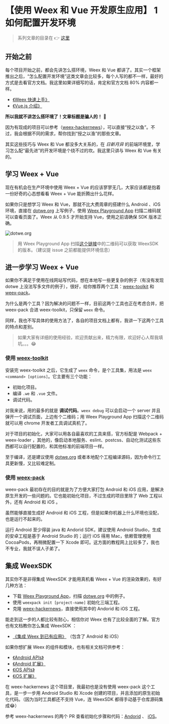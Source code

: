 # 【使用 Weex 和 Vue 开发原生应用】 1 如何配置开发环境

> 系列文章的目录在 👉 [这里]()

## 开始之前

每个项目开始之前，都会先讲怎么搭环境，Weex 和 Vue 都讲了。其实一个框架推出之后，“怎么配置开发环境”这类文章会比较多，每个人写的都不一样，最好的方式是去看官方文档。我这里如果详细写的话，肯定和官方文档 80% 内容都一样。

+ [《Weex 快速上手》](https://weex-project.io/cn/guide/index.html)
+ [《Vue.js 介绍》](https://cn.vuejs.org/v2/guide/)

**所以我就不讲怎么搭环境了！文章标题是骗人的！** 🤞

因为有现成的项目可以参考（[weex-hackernews](https://github.com/weexteam/weex-hackernews)），可以直接“授之以鱼”。不过，我会根据不同的需求，帮你找到“授之以渔”的那些文章。

其实这些技巧与 Weex 和 Vue 都没多大关系的，在 *日新月异* 的前端环境里，学习怎么配“最先进”的开发环境是个绕不过的坎。我这里只讲与 Weex 和 Vue 有关的。

## 学习 Weex + Vue

现在有机会在生产环境中使用 Weex + Vue 的应该寥寥无几，大家应该都是抱着一份好奇的心态想看看 Weex + Vue 能折腾出什么花样。

如果你只是想学习 Weex 和 Vue，那就不比大费周章的搭建什么 Android 、iOS 环境，直接在 [dotwe.org](http://dotwe.org/vue) 上写例子，使用 [Weex Playground App](https://weex-project.io/cn/playground.html) 扫描二维码就可以查看页面了。Weex 从 0.9.5 才开始支持 Vue，使用之前请确保 SDK 版本正确。

![dotwe.org]()

> 用 Weex Playground App 扫描[这个链接](http://dotwe.org/weex/8c2fb817f19d9837a4f773e163d9cc45)中的二维码可以获取 WeexSDK 的版本。（建议提 issue 之前都能提供环境信息）

## 进一步学习 Weex + Vue

如果你不满足于使用在线网站写代码，想在本地写一些更复杂的例子（有没有发现 dotwe 上没法写多文件的例子），很好，给你推荐两个工具：[weex-toolkit](https://github.com/weexteam/weex-toolkit) 和 [weex-pack](https://github.com/weexteam/weex-pack)。

为什么是两个工具？因为解决的问题不一样，目前这两个工具也正在考虑合并，把 weex-pack 合进 weex-toolkit，只保留 `weex` 命令。

同样，我也不写具体的使用方法了，各自的项目文档上都有，我讲一下这两个工具的特点和差别。

> 如果大家有详细的使用经验，欢迎贡献出来，精力有限，欢迎好心人帮我填坑。。。😂

### 使用 [weex-toolkit](https://github.com/weexteam/weex-toolkit)

安装完 weex-toolkit 之后，它生成了 `weex` 命令，是个工具集，用法是 `weex <command> [options]`。它主要有三个功能：

+ 初始化项目。
+ 编译 `.we` 和 `.vue` 文件。
+ 调试代码。

对我来说，用的最多的就是 **调试代码**。`weex debug` 可以会启动一个 server 并且弹开一个调试页面，上边有个二维码；用 Weex Playground App 扫描这个二维码就可以用 chrome 开发者工具调试真机了。

对于项目的初始化，大家可以用各自最喜欢的工具来搭，官方标配是 Webpack + weex-loader ，其他的，像启动本地服务、eslint、postcss、自动化测试这些东西都可以自行配置的，和其他标准的前端项目一样。

至于编译，还是建议使用 [dotwe.org](http://dotwe.org/vue) 或者本地配个工程编译源码，因为命令行工具更新慢，又比较难定制。

### 使用 [weex-pack](https://github.com/weexteam/weex-pack)

weex-pack 最初存在的目的就是为了方便大家打包 Android 和 iOS 应用，是解决原生开发的一些问题的。它也能初始化项目，不过生成的项目里除了 Web 工程以外，还有 Android 和 iOS 。

虽然能够直接生成好 Android 和 iOS 工程，但是如果你机器上什么环境也没配，也是运行不起来的。

运行 Android 至少得装 java 和 Andorid SDK，建议使用 Android Studio，生成的安卓工程是基于 Android Studio 的；运行 iOS 得用 Mac，依赖管理使用 CocoaPods，再稍微配置一下 Xcode 即可。这方面的教程网上比较多了，我也不专业，我就不误人子弟了。

## 集成 WeexSDK

其实你不是非得集成 WeexSDK 才能用真机看 Weex + Vue 的渲染效果的，有好几种方法：

+ 下载 [Weex Playground App](https://weex-project.io/cn/playground.html)，扫描 [dotwe.org](http://dotwe.org/vue) 中的例子。
+ 使用 `weexpack init [project-name]` 初始化三端工程。
+ 克隆 [weex-hackernews](https://github.com/weexteam/weex-hackernews)，直接使用其中的 Andorid 和 iOS 工程。

能走到这一步的人都比较有耐心，相信你对 Weex 也有了比较全面的了解。官方也有文档教你怎么集成 WeexSDK ：

+ [《集成 Weex 到已有应用》](https://weex-project.io/cn/guide/integrate-to-your-app.html) （包含了 Android 和 iOS）

如果你想扩展 Weex 的组件和模块，也有相关文档可供参考：

+ [《Android APIs》](https://weex-project.io/cn/references/android-apis.html)
+ [《Android 扩展》](https://weex-project.io/cn/references/advanced/extend-to-android.html)
+ [《iOS APIs》](https://weex-project.io/cn/references/ios-apis.html)
+ [《iOS 扩展》](https://weex-project.io/cn/references/advanced/extend-to-ios.html)

在 weex-hackernews 这个项目里，我最初也是没有使用 weex-pack 这个工具，是一步一步用 Android Studio 和 Xcode 创建的项目，并且添加的原生初始化代码。（因为当时工具都还不支持 Vue，连 WeexSDK 都得手动基于仓库源码集成😂）

参考 weex-hackernews 的两个 PR 查看初始化步骤和代码：[Andorid](https://github.com/weexteam/weex-hackernews/pull/1) 、 [iOS](https://github.com/weexteam/weex-hackernews/pull/2)。
